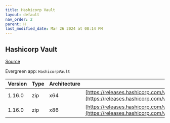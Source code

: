 ```yaml
---
title: Hashicorp Vault
layout: default
nav_order: 2
parent: H
last_modified_date: Mar 26 2024 at 08:14 PM
---
```


## Hashicorp Vault

[Source](https://www.vaultproject.io/)

Evergreen app: `HashicorpVault`

| Version | Type | Architecture | URI                                                                                                                                                      |
| ------- | ---- | ------------ | -------------------------------------------------------------------------------------------------------------------------------------------------------- |
| 1.16.0  | zip  | x64          | [https://releases.hashicorp.com/vault/1.16.0/vault_1.16.0_windows_amd64.zip](https://releases.hashicorp.com/vault/1.16.0/vault_1.16.0_windows_amd64.zip) |
| 1.16.0  | zip  | x86          | [https://releases.hashicorp.com/vault/1.16.0/vault_1.16.0_windows_386.zip](https://releases.hashicorp.com/vault/1.16.0/vault_1.16.0_windows_386.zip)     |
